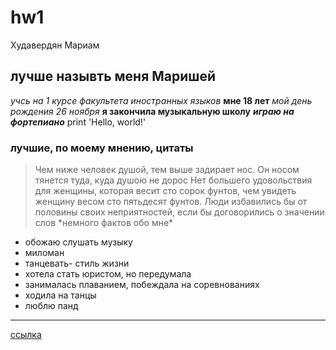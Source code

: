 # hw1
Худавердян Мариам
## лучше назывть меня Маришей
*учсь на 1 курсе факультета иностранных языков*
**мне 18 лет**
_мой день рождения 26 ноября_
__я закончила музыкальную школу__
***играю на фортепиано***
    print 'Hello, world!'
### лучшие, по моему мнению, цитаты
> Чем ниже человек душой, тем выше задирает нос. Он носом тянется туда, куда душою не дорос
> Нет большего удовольствия для женщины, которая весит сто сорок фунтов, чем увидеть женщину весом сто пятьдесят фунтов.
> Люди избавились бы от половины своих неприятностей, если бы договорились о значении слов
\*немного фактов обо мне\*
- обожаю слушать музыку
- миломан
- танцевать- стиль жизни
- хотела стать юристом, но передумала 
- занималась плаванием, побеждала на соревнованиях
- ходила на танцы 
- люблю панд
***
[ссылка](https://pandarina.com/panda_facts)
